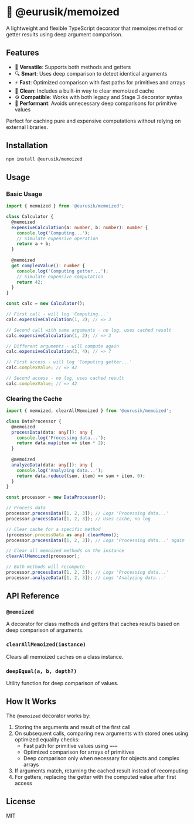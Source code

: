 # 🧠 @eurusik/memoized

A lightweight and flexible TypeScript decorator that memoizes method or getter results using deep argument comparison.

## Features

- 🧩 **Versatile**: Supports both methods and getters
- 🔍 **Smart**: Uses deep comparison to detect identical arguments
- ⚡️ **Fast**: Optimized comparison with fast paths for primitives and arrays
- 🧼 **Clean**: Includes a built-in way to clear memoized cache
- ⚙️ **Compatible**: Works with both legacy and Stage 3 decorator syntax
- 🏃 **Performant**: Avoids unnecessary deep comparisons for primitive values

Perfect for caching pure and expensive computations without relying on external libraries.

## Installation

```bash
npm install @eurusik/memoized
```

## Usage

### Basic Usage

```typescript
import { memoized } from '@eurusik/memoized';

class Calculator {
  @memoized
  expensiveCalculation(a: number, b: number): number {
    console.log('Computing...');
    // Simulate expensive operation
    return a + b;
  }
  
  @memoized
  get complexValue(): number {
    console.log('Computing getter...');
    // Simulate expensive computation
    return 42;
  }
}

const calc = new Calculator();

// First call - will log 'Computing...'
calc.expensiveCalculation(1, 2); // => 3

// Second call with same arguments - no log, uses cached result
calc.expensiveCalculation(1, 2); // => 3

// Different arguments - will compute again
calc.expensiveCalculation(3, 4); // => 7

// First access - will log 'Computing getter...'
calc.complexValue; // => 42

// Second access - no log, uses cached result
calc.complexValue; // => 42
```

### Clearing the Cache

```typescript
import { memoized, clearAllMemoized } from '@eurusik/memoized';

class DataProcessor {
  @memoized
  processData(data: any[]): any {
    console.log('Processing data...');
    return data.map(item => item * 2);
  }
  
  @memoized
  analyzeData(data: any[]): any {
    console.log('Analyzing data...');
    return data.reduce((sum, item) => sum + item, 0);
  }
}

const processor = new DataProcessor();

// Process data
processor.processData([1, 2, 3]); // Logs 'Processing data...'
processor.processData([1, 2, 3]); // Uses cache, no log

// Clear cache for a specific method
(processor.processData as any).clearMemo();
processor.processData([1, 2, 3]); // Logs 'Processing data...' again

// Clear all memoized methods on the instance
clearAllMemoized(processor);

// Both methods will recompute
processor.processData([1, 2, 3]); // Logs 'Processing data...'
processor.analyzeData([1, 2, 3]); // Logs 'Analyzing data...'
```

## API Reference

### `@memoized`

A decorator for class methods and getters that caches results based on deep comparison of arguments.

### `clearAllMemoized(instance)`

Clears all memoized caches on a class instance.

### `deepEqual(a, b, depth?)`

Utility function for deep comparison of values.

## How It Works

The `@memoized` decorator works by:

1. Storing the arguments and result of the first call
2. On subsequent calls, comparing new arguments with stored ones using optimized equality checks:
   - Fast path for primitive values using `===`
   - Optimized comparison for arrays of primitives
   - Deep comparison only when necessary for objects and complex arrays
3. If arguments match, returning the cached result instead of recomputing
4. For getters, replacing the getter with the computed value after first access

## License

MIT
